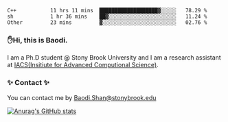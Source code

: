 <!--START_SECTION:waka-->

```text
C++           11 hrs 11 mins  ███████████████████▓░░░░░   78.29 %
sh            1 hr 36 mins    ██▓░░░░░░░░░░░░░░░░░░░░░░   11.24 %
Other         23 mins         ▓░░░░░░░░░░░░░░░░░░░░░░░░   02.76 %
```

<!--END_SECTION:waka-->

### ✋Hi, this is Baodi. 

I am a Ph.D student @ Stony Brook University and I am a research assistant at [IACS(Insitiute for Advanced Computional Science)](https://iacs.stonybrook.edu/).

### ✨ Contact ✨

You can contact me by [Baodi.Shan@stonybrook.edu](mailto:Baodi.Shan@stonybrook.edu)

[![Anurag's GitHub stats](https://github-readme-stats.vercel.app/api?username=lwshanbd&theme=jolly&show_icons=true&count_private=true&include_all_commits=true)](https://github.com/anuraghazra/github-readme-stats)



<!--
**lwshanbd/lwshanbd** is a ✨ _special_ ✨ repository because its `README.md` (this file) appears on your GitHub profile.

Here are some ideas to get you started:

- 🔭 I’m currently working on ...
- 🌱 I’m currently learning ...
- 👯 I’m looking to collaborate on ...
- 🤔 I’m looking for help with ...
- 💬 Ask me about ...
- 📫 How to reach me: ...
- 😄 Pronouns: ...
- ⚡ Fun fact: ...
-->
